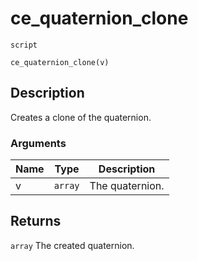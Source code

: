 # ce_quaternion_clone
`script`
```gml
ce_quaternion_clone(v)
```

## Description
Creates a clone of the quaternion.

### Arguments
| Name | Type | Description |
| ---- | ---- | ----------- |
| v | `array` | The quaternion. |

## Returns
`array` The created quaternion.